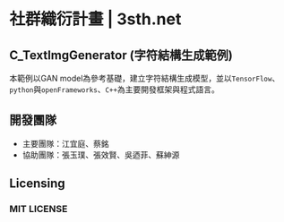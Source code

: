 # 社群織衍計畫 | 3sth.net
## C_TextImgGenerator (字符結構生成範例) 
本範例以GAN model為參考基礎，建立字符結構生成模型，並以`TensorFlow`、`python`與`openFrameworks`、`C++`為主要開發框架與程式語言。

## 開發團隊
- 主要團隊：江宜庭、蔡銘
- 協助團隊：張玉璞、張效賢、吳迺菲、蘇紳源

## Licensing
### MIT LICENSE
